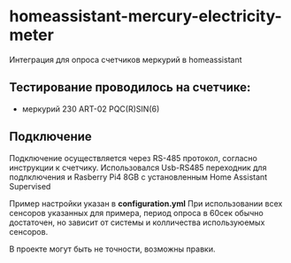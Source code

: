 # homeassistant-mercury-electricity-meter
Интеграция для опроса счетчиков меркурий в homeassistant

## Тестирование проводилось на счетчике:
 - меркурий 230 ART-02 PQC(R)SIN(6)

## Подключение
Подключение осуществляется через RS-485 протокол, согласно инструкции к счетчику. Использовался Usb-RS485 переходник
для подлключения и Rasberry Pi4 8GB с установленным Home Assistant Supervised

Пример настройки указан в __configuration.yml__
При использовании всех сенсоров указанных для примера, период опроса в 60сек обычно достаточен, но зависит от
системы и колличества используюемых сенсоров.

В проекте могут быть не точности, возможны правки.
